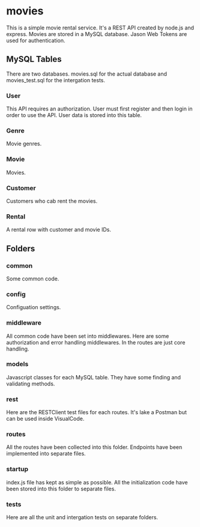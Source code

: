 # movies
This is a simple movie rental service. It's a REST API created by node.js and express. Movies are stored in a MySQL database. Jason Web Tokens are used for authentication.

## MySQL Tables
There are two databases. movies.sql for the actual database and movies_test.sql for the intergation tests.

### User
This API requires an authorization. User must first register and then login in order to use the API. User data is stored into this table.

### Genre
Movie genres.

### Movie
Movies.

### Customer
Customers who cab rent the movies.

### Rental
A rental row with customer and movie IDs.

## Folders

### common
Some common code.

### config
Configuation settings.

### middleware
All common code have been set into middlewares. Here are some authorization and error handling middlewares. In the routes are just core handling.

### models
Javascript classes for each MySQL table. They have some finding and validating methods.

### rest
Here are the RESTClient test files for each routes. It's lake a Postman but can be used inside VisualCode.

### routes
All the routes have been collected into this folder. Endpoints have been implemented into separate files.

### startup
index.js file has kept as simple as possible. All the initialization code have been stored into this folder to separate files.

### tests
Here are all the unit and intergation tests on separate folders.
